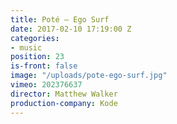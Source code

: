 ```yaml
---
title: Poté — Ego Surf
date: 2017-02-10 17:19:00 Z
categories:
- music
position: 23
is-front: false
image: "/uploads/pote-ego-surf.jpg"
vimeo: 202376637
director: Matthew Walker
production-company: Kode
---
```


